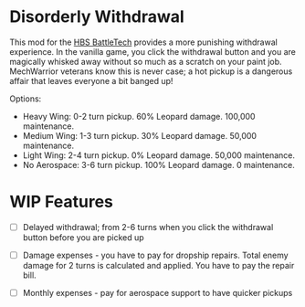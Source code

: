# Disorderly Withdrawal

This mod for the [HBS BattleTech](http://battletechgame.com/) provides a more punishing withdrawal experience. In the vanilla game, you click the withdrawal button and you are magically whisked away without so much as a scratch on your paint job. MechWarrior veterans know this is never case; a hot pickup is a dangerous affair that leaves everyone a bit banged up!

Options:

* Heavy Wing: 0-2 turn pickup. 60% Leopard damage. 100,000 maintenance.
* Medium Wing: 1-3 turn pickup. 30% Leopard damage. 50,000 maintenance.
* Light Wing: 2-4 turn pickup. 0% Leopard damage. 50,000 maintenance.
* No Aerospace: 3-6 turn pickup. 100% Leopard damage. 0 maintenance.

# WIP Features
- [ ] Delayed withdrawal; from 2-6 turns when you click the withdrawal button before you are picked up
- [ ] Damage expenses -  you have to pay for dropship repairs. Total enemy damage for 2 turns is calculated and applied. You have to pay the repair bill. 
- [ ] Monthly expenses - pay for aerospace support to have quicker pickups

